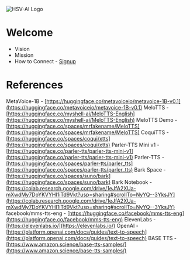 ![HSV-AI Logo](https://hsv.ai/wp-content/uploads/2022/03/logo_v11_2022.png)


# Welcome

- Vision
- Mission
- How to Connect - [Signup](https://hsv.ai/subscribe)

# References

MetaVoice-1B - [https://huggingface.co/metavoiceio/metavoice-1B-v0.1](https://huggingface.co/metavoiceio/metavoice-1B-v0.1)
MeloTTS - [https://huggingface.co/myshell-ai/MeloTTS-English](https://huggingface.co/myshell-ai/MeloTTS-English)
MeloTTS Demo - [https://huggingface.co/spaces/mrfakename/MeloTTS](https://huggingface.co/spaces/mrfakename/MeloTTS)
CoquiTTS - [https://huggingface.co/spaces/coqui/xtts](https://huggingface.co/spaces/coqui/xtts)
Parler-TTS Mini v1 - [https://huggingface.co/parler-tts/parler-tts-mini-v1](https://huggingface.co/parler-tts/parler-tts-mini-v1)
Parler-TTS - [https://huggingface.co/spaces/parler-tts/parler_tts](https://huggingface.co/spaces/parler-tts/parler_tts)
Bark Space - [https://huggingface.co/spaces/suno/bark](https://huggingface.co/spaces/suno/bark)
Bark Notebook - [https://colab.research.google.com/drive/1eJfA2XUa-mXwdMy7DoYKVYHI1iTd9Vkt?usp=sharing#scrollTo=NyYQ--3YksJY](https://colab.research.google.com/drive/1eJfA2XUa-mXwdMy7DoYKVYHI1iTd9Vkt?usp=sharing#scrollTo=NyYQ--3YksJY)
facebook/mms-tts-eng - [https://huggingface.co/facebook/mms-tts-eng](https://huggingface.co/facebook/mms-tts-eng)
ElevenLabs - [https://elevenlabs.io/](https://elevenlabs.io/)
OpenAI - [https://platform.openai.com/docs/guides/text-to-speech](https://platform.openai.com/docs/guides/text-to-speech)
BASE TTS - [https://www.amazon.science/base-tts-samples/](https://www.amazon.science/base-tts-samples/)
